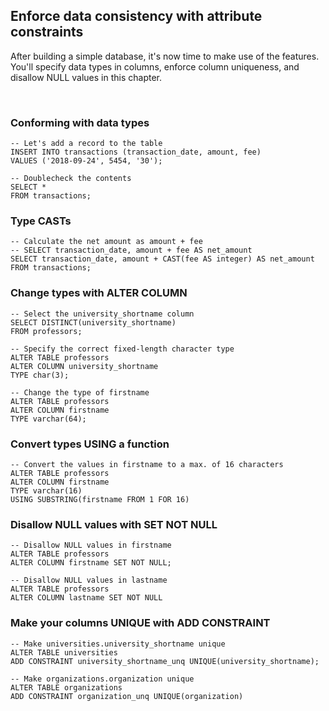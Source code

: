 ## Enforce data consistency with attribute constraints

After building a simple database, it's now time to make use of the features. You'll specify data types in columns, enforce column uniqueness, and disallow NULL values in this chapter.

<br>

### Conforming with data types

```
-- Let's add a record to the table
INSERT INTO transactions (transaction_date, amount, fee)
VALUES ('2018-09-24', 5454, '30');

-- Doublecheck the contents
SELECT *
FROM transactions;
```

### Type CASTs

```
-- Calculate the net amount as amount + fee
-- SELECT transaction_date, amount + fee AS net_amount
SELECT transaction_date, amount + CAST(fee AS integer) AS net_amount
FROM transactions;
```

### Change types with ALTER COLUMN

```
-- Select the university_shortname column
SELECT DISTINCT(university_shortname)
FROM professors;

-- Specify the correct fixed-length character type
ALTER TABLE professors
ALTER COLUMN university_shortname
TYPE char(3);

-- Change the type of firstname
ALTER TABLE professors
ALTER COLUMN firstname
TYPE varchar(64);
```

### Convert types USING a function

```
-- Convert the values in firstname to a max. of 16 characters
ALTER TABLE professors
ALTER COLUMN firstname
TYPE varchar(16)
USING SUBSTRING(firstname FROM 1 FOR 16)
```

### Disallow NULL values with SET NOT NULL

```
-- Disallow NULL values in firstname
ALTER TABLE professors
ALTER COLUMN firstname SET NOT NULL;

-- Disallow NULL values in lastname
ALTER TABLE professors
ALTER COLUMN lastname SET NOT NULL
```

### Make your columns UNIQUE with ADD CONSTRAINT

```
-- Make universities.university_shortname unique
ALTER TABLE universities
ADD CONSTRAINT university_shortname_unq UNIQUE(university_shortname);

-- Make organizations.organization unique
ALTER TABLE organizations
ADD CONSTRAINT organization_unq UNIQUE(organization)
```